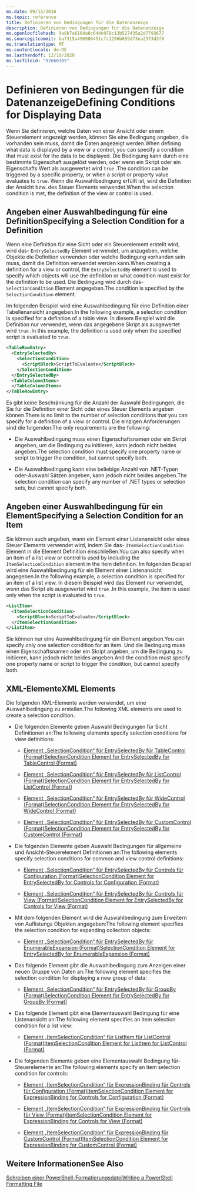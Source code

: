 ```yaml
---
ms.date: 09/13/2016
ms.topic: reference
title: Definieren von Bedingungen für die Datenanzeige
description: Definieren von Bedingungen für die Datenanzeige
ms.openlocfilehash: 9a8b7a618da8c64de978c13b527435a2d7793677
ms.sourcegitcommit: ba7315a496986451cfc1296b659d73ea2373d3f0
ms.translationtype: MT
ms.contentlocale: de-DE
ms.lasthandoff: 12/10/2020
ms.locfileid: "92660305"
---
```

# <a name="defining-conditions-for-displaying-data"></a><span data-ttu-id="8deea-103">Definieren von Bedingungen für die Datenanzeige</span><span class="sxs-lookup"><span data-stu-id="8deea-103">Defining Conditions for Displaying Data</span></span>

<span data-ttu-id="8deea-104">Wenn Sie definieren, welche Daten von einer Ansicht oder einem Steuerelement angezeigt werden, können Sie eine Bedingung angeben, die vorhanden sein muss, damit die Daten angezeigt werden.</span><span class="sxs-lookup"><span data-stu-id="8deea-104">When defining what data is displayed by a view or a control, you can specify a condition that must exist for the data to be displayed.</span></span> <span data-ttu-id="8deea-105">Die Bedingung kann durch eine bestimmte Eigenschaft ausgelöst werden, oder wenn ein Skript oder ein Eigenschafts Wert als ausgewertet wird `true` .</span><span class="sxs-lookup"><span data-stu-id="8deea-105">The condition can be triggered by a specific property, or when a script or property value evaluates to `true`.</span></span> <span data-ttu-id="8deea-106">Wenn die Auswahlbedingung erfüllt ist, wird die Definition der Ansicht bzw. des Steuer Elements verwendet.</span><span class="sxs-lookup"><span data-stu-id="8deea-106">When the selection condition is met, the definition of the view or control is used.</span></span>

## <a name="specifying-a-selection-condition-for-a-definition"></a><span data-ttu-id="8deea-107">Angeben einer Auswahlbedingung für eine Definition</span><span class="sxs-lookup"><span data-stu-id="8deea-107">Specifying a Selection Condition for a Definition</span></span>

<span data-ttu-id="8deea-108">Wenn eine Definition für eine Sicht oder ein Steuerelement erstellt wird, wird das- `EntrySelectedBy` Element verwendet, um anzugeben, welche Objekte die Definition verwenden oder welche Bedingung vorhanden sein muss, damit die Definition verwendet werden kann.</span><span class="sxs-lookup"><span data-stu-id="8deea-108">When creating a definition for a view or control, the `EntrySelectedBy` element is used to specify which objects will use the definition or what condition must exist for the definition to be used.</span></span> <span data-ttu-id="8deea-109">Die Bedingung wird durch das- `SelectionCondition` Element angegeben.</span><span class="sxs-lookup"><span data-stu-id="8deea-109">The condition is specified by the `SelectionCondition` element.</span></span>

<span data-ttu-id="8deea-110">Im folgenden Beispiel wird eine Auswahlbedingung für eine Definition einer Tabellenansicht angegeben.</span><span class="sxs-lookup"><span data-stu-id="8deea-110">In the following example, a selection condition is specified for a definition of a table view.</span></span> <span data-ttu-id="8deea-111">In diesem Beispiel wird die Definition nur verwendet, wenn das angegebene Skript als ausgewertet wird `true` .</span><span class="sxs-lookup"><span data-stu-id="8deea-111">In this example, the definition is used only when the specified script is evaluated to `true`.</span></span>

```xml
<TableRowEntry>
  <EntrySelectedBy>
    <SelectionCondition>
      <ScriptBlock>ScriptToEvaluate</ScriptBlock>
    </SelectionCondition>
  </EntrySelectedBy>
  <TableColumnItems>
  </TableColumnItems>
</TableRowEntry>

```

<span data-ttu-id="8deea-112">Es gibt keine Beschränkung für die Anzahl der Auswahl Bedingungen, die Sie für die Definition einer Sicht oder eines Steuer Elements angeben können.</span><span class="sxs-lookup"><span data-stu-id="8deea-112">There is no limit to the number of selection conditions that you can specify for a definition of a view or control.</span></span> <span data-ttu-id="8deea-113">Die einzigen Anforderungen sind die folgenden:</span><span class="sxs-lookup"><span data-stu-id="8deea-113">The only requirements are the following:</span></span>

- <span data-ttu-id="8deea-114">Die Auswahlbedingung muss einen Eigenschaftsnamen oder ein Skript angeben, um die Bedingung zu initiieren, kann jedoch nicht beides angeben.</span><span class="sxs-lookup"><span data-stu-id="8deea-114">The selection condition must specify one property name or script to trigger the condition, but cannot specify both.</span></span>

- <span data-ttu-id="8deea-115">Die Auswahlbedingung kann eine beliebige Anzahl von .NET-Typen oder-Auswahl Sätzen angeben, kann jedoch nicht beides angeben.</span><span class="sxs-lookup"><span data-stu-id="8deea-115">The selection condition can specify any number of .NET types or selection sets, but cannot specify both.</span></span>

## <a name="specifying-a-selection-condition-for-an-item"></a><span data-ttu-id="8deea-116">Angeben einer Auswahlbedingung für ein Element</span><span class="sxs-lookup"><span data-stu-id="8deea-116">Specifying a Selection Condition for an Item</span></span>

<span data-ttu-id="8deea-117">Sie können auch angeben, wann ein Element einer Listenansicht oder eines Steuer Elements verwendet wird, indem Sie das- `ItemSelectionCondition` Element in die Element Definition einschließen.</span><span class="sxs-lookup"><span data-stu-id="8deea-117">You can also specify when an item of a list view or control is used by including the `ItemSelectionCondition` element in the item definition.</span></span> <span data-ttu-id="8deea-118">Im folgenden Beispiel wird eine Auswahlbedingung für ein Element einer Listenansicht angegeben.</span><span class="sxs-lookup"><span data-stu-id="8deea-118">In the following example, a selection condition is specified for an item of a list view.</span></span> <span data-ttu-id="8deea-119">In diesem Beispiel wird das Element nur verwendet, wenn das Skript als ausgewertet wird `true` .</span><span class="sxs-lookup"><span data-stu-id="8deea-119">In this example, the item is used only when the script is evaluated to `true`.</span></span>

```xml
<ListItem>
  <ItemSelectionCondition>
    <ScriptBlock>ScriptToEvaluate</ScriptBlock>
  </ItemSelectionCondition>
</ListItem>

```

<span data-ttu-id="8deea-120">Sie können nur eine Auswahlbedingung für ein Element angeben.</span><span class="sxs-lookup"><span data-stu-id="8deea-120">You can specify only one selection condition for an item.</span></span> <span data-ttu-id="8deea-121">Und die Bedingung muss einen Eigenschaftsnamen oder ein Skript angeben, um die Bedingung zu initiieren, kann jedoch nicht beides angeben.</span><span class="sxs-lookup"><span data-stu-id="8deea-121">And the condition must specify one property name or script to trigger the condition, but cannot specify both.</span></span>

## <a name="xml-elements"></a><span data-ttu-id="8deea-122">XML-Elemente</span><span class="sxs-lookup"><span data-stu-id="8deea-122">XML Elements</span></span>

 <span data-ttu-id="8deea-123">Die folgenden XML-Elemente werden verwendet, um eine Auswahlbedingung zu erstellen.</span><span class="sxs-lookup"><span data-stu-id="8deea-123">The following XML elements are used to create a selection condition.</span></span>

- <span data-ttu-id="8deea-124">Die folgenden Elemente geben Auswahl Bedingungen für Sicht Definitionen an:</span><span class="sxs-lookup"><span data-stu-id="8deea-124">The following elements specify selection conditions for view definitions:</span></span>

  - [<span data-ttu-id="8deea-125">Element „SelectionCondition“ für EntrySelectedBy für TableControl (Format)</span><span class="sxs-lookup"><span data-stu-id="8deea-125">SelectionCondition Element for EntrySelectedBy for TableControl (Format)</span></span>](./selectioncondition-element-for-entryselectedby-for-tablecontrol-format.md)

  - [<span data-ttu-id="8deea-126">Element „SelectionCondition“ für EntrySelectedBy für ListControl (Format)</span><span class="sxs-lookup"><span data-stu-id="8deea-126">SelectionCondition Element for EntrySelectedBy for ListControl (Format)</span></span>](./selectioncondition-element-for-entryselectedby-for-listcontrol-format.md)

  - [<span data-ttu-id="8deea-127">Element „SelectionCondition“ für EntrySelectedBy für WideControl (Format)</span><span class="sxs-lookup"><span data-stu-id="8deea-127">SelectionCondition Element for EntrySelectedBy for WideControl (Format)</span></span>](./selectioncondition-element-for-entryselectedby-for-widecontrol-format.md)

  - [<span data-ttu-id="8deea-128">Element „SelectionCondition“ für EntrySelectedBy für CustomControl (Format)</span><span class="sxs-lookup"><span data-stu-id="8deea-128">SelectionCondition Element for EntrySelectedBy for CustomControl (Format)</span></span>](./selectioncondition-element-for-entryselectedby-for-customcontrol-format.md)

- <span data-ttu-id="8deea-129">Die folgenden Elemente geben Auswahl Bedingungen für allgemeine und Ansicht-Steuerelement Definitionen an:</span><span class="sxs-lookup"><span data-stu-id="8deea-129">The following elements specify selection conditions for common and view control definitions:</span></span>

  - [<span data-ttu-id="8deea-130">Element „SelectionCondition“ für EntrySelectedBy für Controls für Configuration (Format)</span><span class="sxs-lookup"><span data-stu-id="8deea-130">SelectionCondition Element for EntrySelectedBy for Controls for Configuration (Format)</span></span>](./selectioncondition-element-for-entryselectedby-for-controls-for-configuration-format.md)

  - [<span data-ttu-id="8deea-131">Element „SelectionCondition“ für EntrySelectedBy für Controls für View (Format)</span><span class="sxs-lookup"><span data-stu-id="8deea-131">SelectionCondition Element for EntrySelectedBy for Controls for View (Format)</span></span>](./selectioncondition-element-for-entryselectedby-for-controls-for-view-format.md)

- <span data-ttu-id="8deea-132">Mit dem folgenden Element wird die Auswahlbedingung zum Erweitern von Auflistungs Objekten angegeben:</span><span class="sxs-lookup"><span data-stu-id="8deea-132">The following element specifies the selection condition for expanding collection objects:</span></span>

  - [<span data-ttu-id="8deea-133">Element „SelectionCondition“ für EntrySelectedBy für EnumerableExpansion (Format)</span><span class="sxs-lookup"><span data-stu-id="8deea-133">SelectionCondition Element for EntrySelectedBy for EnumerableExpansion (Format)</span></span>](./selectioncondition-element-for-entryselectedby-for-enumerableexpansion-format.md)

- <span data-ttu-id="8deea-134">Das folgende Element gibt die Auswahlbedingung zum Anzeigen einer neuen Gruppe von Daten an:</span><span class="sxs-lookup"><span data-stu-id="8deea-134">The following element specifies the selection condition for displaying a new group of data:</span></span>

  - [<span data-ttu-id="8deea-135">Element „SelectionCondition“ für EntrySelectedBy für GroupBy (Format)</span><span class="sxs-lookup"><span data-stu-id="8deea-135">SelectionCondition Element for EntrySelectedBy for GroupBy (Format)</span></span>](./selectioncondition-element-for-entryselectedby-for-groupby-format.md)

- <span data-ttu-id="8deea-136">Das folgende Element gibt eine Elementauswahl Bedingung für eine Listenansicht an:</span><span class="sxs-lookup"><span data-stu-id="8deea-136">The following element specifies an item selection condition for a list view:</span></span>

  - [<span data-ttu-id="8deea-137">Element „ItemSelectionCondition“ für ListItem für ListControl (Format)</span><span class="sxs-lookup"><span data-stu-id="8deea-137">ItemSelectionCondition Element for ListItem for ListControl (Format)</span></span>](./itemselectioncondition-element-for-listitem-for-listcontrol-format.md)

- <span data-ttu-id="8deea-138">Die folgenden Elemente geben eine Elementauswahl Bedingung für-Steuerelemente an:</span><span class="sxs-lookup"><span data-stu-id="8deea-138">The following elements specify an item selection condition for controls:</span></span>

  - [<span data-ttu-id="8deea-139">Element „ItemSelectionCondition“ für ExpressionBinding für Controls für Configuration (Format)</span><span class="sxs-lookup"><span data-stu-id="8deea-139">ItemSelectionCondition Element for ExpressionBinding for Controls for Configuration (Format)</span></span>](./itemselectioncondition-element-for-expressionbinding-for-controls-for-configuration-format.md)

  - [<span data-ttu-id="8deea-140">Element „ItemSelectionCondition“ für ExpressionBinding für Controls für View (Format)</span><span class="sxs-lookup"><span data-stu-id="8deea-140">ItemSelectionCondition Element for ExpressionBinding for Controls for View (Format)</span></span>](./itemselectioncondition-element-for-expressionbinding-for-controls-for-view-format.md)

  - [<span data-ttu-id="8deea-141">Element „ItemSelectionCondition“ für ExpressionBinding für CustomControl (Format)</span><span class="sxs-lookup"><span data-stu-id="8deea-141">ItemSelectionCondition Element for ExpressionBinding for CustomControl (Format)</span></span>](./itemselectioncondition-element-for-expressionbinding-for-customcontrol-format.md)

## <a name="see-also"></a><span data-ttu-id="8deea-142">Weitere Informationen</span><span class="sxs-lookup"><span data-stu-id="8deea-142">See Also</span></span>

[<span data-ttu-id="8deea-143">Schreiben einer PowerShell-Formatierungsdatei</span><span class="sxs-lookup"><span data-stu-id="8deea-143">Writing a PowerShell Formatting File</span></span>](./writing-a-powershell-formatting-file.md)
